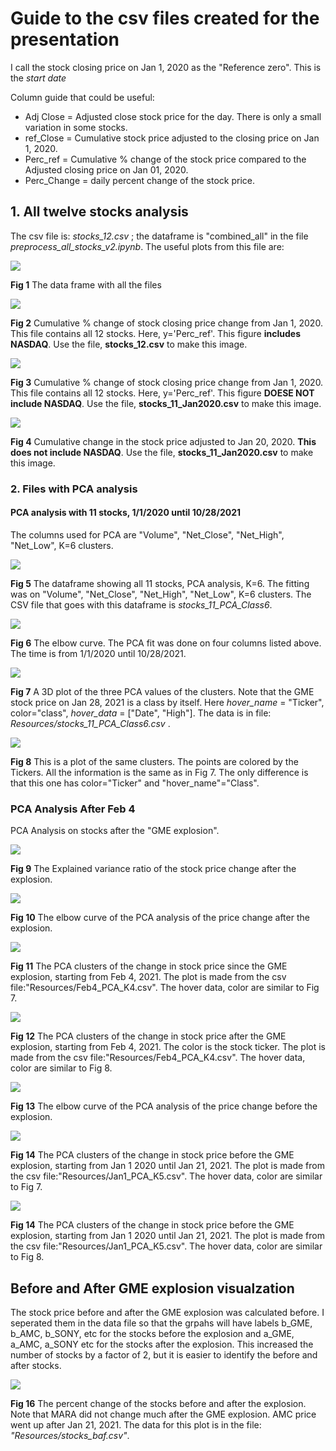 # Guide to the csv files created for the presentation

I call the stock closing price on Jan 1, 2020 as the "Reference zero". This is the _start date_

Column guide that could be useful:
- Adj Close = Adjusted close stock price for the day. There is only a small variation in some stocks. 
- ref_Close = Cumulative stock price adjusted to the closing price on Jan 1, 2020.
- Perc_ref = Cumulative % change of the stock price compared to the Adjusted closing price on Jan 01, 2020.
- Perc_Change = daily percent change of the stock price.

## 1. All twelve stocks analysis

The csv file is: *stocks_12.csv* ; the dataframe is "combined_all" in the file *preprocess_all_stocks_v2.ipynb*. The useful plots from this file are:

<img src = "images/combined_all_cols.png">

**Fig 1** The data frame with all the files

<img src = "images/Perc_change_close_12stocks_Jan2020.png">

**Fig 2** Cumulative % change of stock closing price change from Jan 1, 2020. This file contains all 12 stocks. Here, y='Perc_ref'. This figure **includes NASDAQ**. Use the file, **stocks_12.csv** to make this image.

<img src = "images/Perc_change_close_11stocks_Jan2020.png">

**Fig 3** Cumulative % change of stock closing price change from Jan 1, 2020. This file contains all 12 stocks. Here, y='Perc_ref'. This figure **DOESE NOT include NASDAQ**. Use the file, **stocks_11_Jan2020.csv** to make this image.

<img src = "images/Change_11stocks_Jan2020.png">

**Fig 4** Cumulative change in the stock price adjusted to Jan 20, 2020. **This does not include NASDAQ**. Use the file, **stocks_11_Jan2020.csv** to make this image.

### **2.  Files with PCA analysis**
#### **PCA analysis with 11 stocks, 1/1/2020 until 10/28/2021**

The columns used for PCA are "Volume", "Net_Close", "Net_High", "Net_Low", K=6 clusters. 

<img src = "images/cluster_11_stocks_w_PCA.png">

**Fig 5** The dataframe showing all 11 stocks, PCA analysis, K=6. The fitting was on "Volume", "Net_Close", "Net_High", "Net_Low", K=6 clusters. The CSV file that goes with this dataframe is *stocks_11_PCA_Class6*.

<img src = "images/elbow_curve_11_Jan2020.png">

**Fig 6** The elbow curve. The PCA fit was done on four columns listed above. The time is from 1/1/2020 until 10/28/2021. 

<img src = "images/plot_3D_K6_Jan2020.png">

**Fig 7** A 3D plot of the three PCA values of the clusters. Note that the GME stock price on Jan 28, 2021 is a class by itself. Here *hover_name* = "Ticker", color="class", *hover_data* = ["Date", "High"]. The data is in file: *Resources/stocks_11_PCA_Class6.csv* .

<img src = "images/plot_3D_K6_Ticker_Color_Jan2020.png">

**Fig 8** This is a plot of the same clusters. The points are colored by the Tickers. All the information is the same as in Fig 7. The only difference is that this one has color="Ticker" and "hover_name"="Class". 

### **PCA Analysis After Feb 4**

PCA Analysis on stocks after the "GME explosion". 

<img src = "images/explained_variance_ratio_Feb4.png">

**Fig 9** The Explained variance ratio of the stock price change after the explosion.

<img src = "images/elbow_curve_Feb4.png">

**Fig 10** The elbow curve of the PCA analysis of the price change after the explosion.

<img src = "images/plot_3D_K4_Feb2021.png">

**Fig 11** The PCA clusters of the change in stock price since the GME explosion, starting from Feb 4, 2021. The plot is made from the csv file:"Resources/Feb4_PCA_K4.csv". The hover data, color are similar to Fig 7. 

<img src = "images/plot_3D_K4_Ticker_Color_Feb2021.png">

**Fig 12** The PCA clusters of the change in stock price after the GME explosion, starting from Feb 4, 2021. The color is the stock ticker. The plot is made from the csv file:"Resources/Feb4_PCA_K4.csv". The hover data, color are similar to Fig 8.

<img src = "images/elbow_curve_Jan1.png">

**Fig 13** The elbow curve of the PCA analysis of the price change before the explosion.

<img src = "images/plot_3D_K5_Jan1.png">

**Fig 14** The PCA clusters of the change in stock price before the GME explosion, starting from Jan 1 2020 until Jan 21, 2021. The plot is made from the csv file:"Resources/Jan1_PCA_K5.csv". The hover data, color are similar to Fig 7. 

<img src = "images/plot_3D_K5_Ticker_Color_Jan1.png">

**Fig 14** The PCA clusters of the change in stock price before the GME explosion, starting from Jan 1 2020 until Jan 21, 2021. The plot is made from the csv file:"Resources/Jan1_PCA_K5.csv". The hover data, color are similar to Fig 8. 

## Before and After GME explosion visualzation

The stock price before and after the GME explosion was calculated before. I seperated them in the data file so that the grpahs will have labels b_GME, b_AMC, b_SONY, etc for the stocks before the explosion and a_GME, a_AMC, a_SONY etc for the stocks after the explosion. This increased the number of stocks by a factor of 2, but it is easier to identify the before and after stocks.

<img src = "images/Cum_perc_change_baf.png">

**Fig 16** The percent change of the stocks before and after the explosion. Note that MARA did not change much after the GME explosion. AMC price went up after Jan 21, 2021. The data for this plot is in the file: *"Resources/stocks_baf.csv"*.